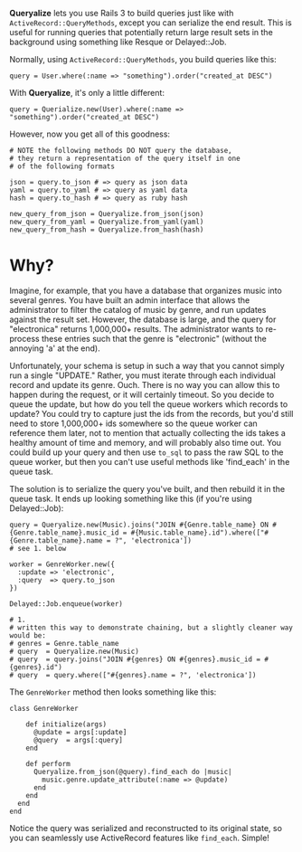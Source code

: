 **Queryalize** lets you use Rails 3 to build queries just like with `ActiveRecord::QueryMethods`,
except you can serialize the end result. This is useful for running queries that potentially
return large result sets in the background using something like Resque or Delayed::Job.

Normally, using `ActiveRecord::QueryMethods`, you build queries like this:

    query = User.where(:name => "something").order("created_at DESC")
    
With **Queryalize**, it's only a little different:

    query = Querialize.new(User).where(:name => "something").order("created_at DESC")

However, now you get all of this goodness:

    # NOTE the following methods DO NOT query the database,
    # they return a representation of the query itself in one 
    # of the following formats

    json = query.to_json # => query as json data
    yaml = query.to_yaml # => query as yaml data
    hash = query.to_hash # => query as ruby hash
    
    new_query_from_json = Queryalize.from_json(json)
    new_query_from_yaml = Queryalize.from_yaml(yaml)
    new_query_from_hash = Queryalize.from_hash(hash)

# Why?

Imagine, for example, that you have a database that organizes music into several genres. 
You have built an admin interface that allows the administrator to filter the catalog of 
music by genre, and run updates against the result set. However, the database is large, 
and the query for "electronica" returns 1,000,000+ results. The administrator wants to 
re-process these entries such that the genre is "electronic" (without the annoying 'a' 
at the end). 

Unfortunately, your schema is setup in such a way that you cannot simply run a single 
"UPDATE." Rather, you must iterate through each individual record and update its genre. 
Ouch. There is no way you can allow this to happen during the request, or it will certainly 
timeout. So you decide to queue the update, but how do you tell the queue workers which 
records to update? You could try to capture just the ids from the records, but you'd still 
need to store 1,000,000+ ids somewhere so the queue worker can reference them later, not to 
mention that actually collecting the ids takes a healthy amount of time and memory, and 
will probably also time out. You could build up your query and then use `to_sql` to pass 
the raw SQL to the queue worker, but then you can't use useful methods like 'find_each' in 
the queue task. 

The solution is to serialize the query you've built, and then rebuild it in the queue task. 
It ends up looking something like this (if you're using Delayed::Job):
    
    query = Queryalize.new(Music).joins("JOIN #{Genre.table_name} ON #{Genre.table_name}.music_id = #{Music.table_name}.id").where(["#{Genre.table_name}.name = ?", 'electronica'])
    # see 1. below
    
    worker = GenreWorker.new({
      :update => 'electronic',
      :query  => query.to_json
    })
    
    Delayed::Job.enqueue(worker)
    
    # 1.
    # written this way to demonstrate chaining, but a slightly cleaner way would be:
    # genres = Genre.table_name
    # query  = Queryalize.new(Music)
    # query  = query.joins("JOIN #{genres} ON #{genres}.music_id = #{genres}.id")
    # query  = query.where(["#{genres}.name = ?", 'electronica'])
    
The `GenreWorker` method then looks something like this:

    class GenreWorker
    
        def initialize(args)
          @update = args[:update]
          @query  = args[:query]
        end
        
        def perform
          Queryalize.from_json(@query).find_each do |music|
            music.genre.update_attribute(:name => @update)
          end
        end
      end
    end
    
Notice the query was serialized and reconstructed to its original state, so you
can seamlessly use ActiveRecord features like `find_each`. Simple!